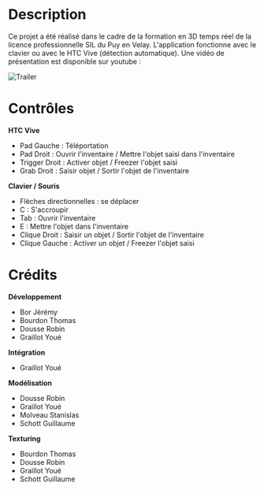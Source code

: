 # Description
Ce projet a été réalisé dans le cadre de la formation en 3D temps réel de la licence professionnelle SIL du Puy en Velay. L'application fonctionne avec le clavier ou avec le HTC Vive (détection automatique).
Une vidéo de présentation est disponible sur youtube :

![Trailer](http://img.youtube.com/vi/bOMxnMvPiKE/maxresdefault.jpg)

# Contrôles
__HTC Vive__
* Pad Gauche : Téléportation
* Pad Droit : Ouvrir l'inventaire / Mettre l'objet saisi dans l'inventaire
* Trigger Droit : Activer objet / Freezer l'objet saisi
* Grab Droit : Saisir objet / Sortir l'objet de l'inventaire

__Clavier / Souris__
* Flèches directionnelles : se déplacer
* C : S'accroupir
* Tab : Ouvrir l'inventaire
* E : Mettre l'objet dans l'inventaire
* Clique Droit : Saisir un objet / Sortir l'objet de l'inventaire
* Clique Gauche : Activer un objet / Freezer l'objet saisi

# Crédits
__Développement__
* Bor Jérémy
* Bourdon Thomas
* Dousse Robin
* Graillot Youé

__Intégration__
* Graillot Youé

__Modélisation__
* Dousse Robin
* Graillot Youé
* Molveau Stanislas
* Schott Guillaume

__Texturing__
* Bourdon Thomas
* Dousse Robin
* Graillot Youé
* Schott Guillaume

